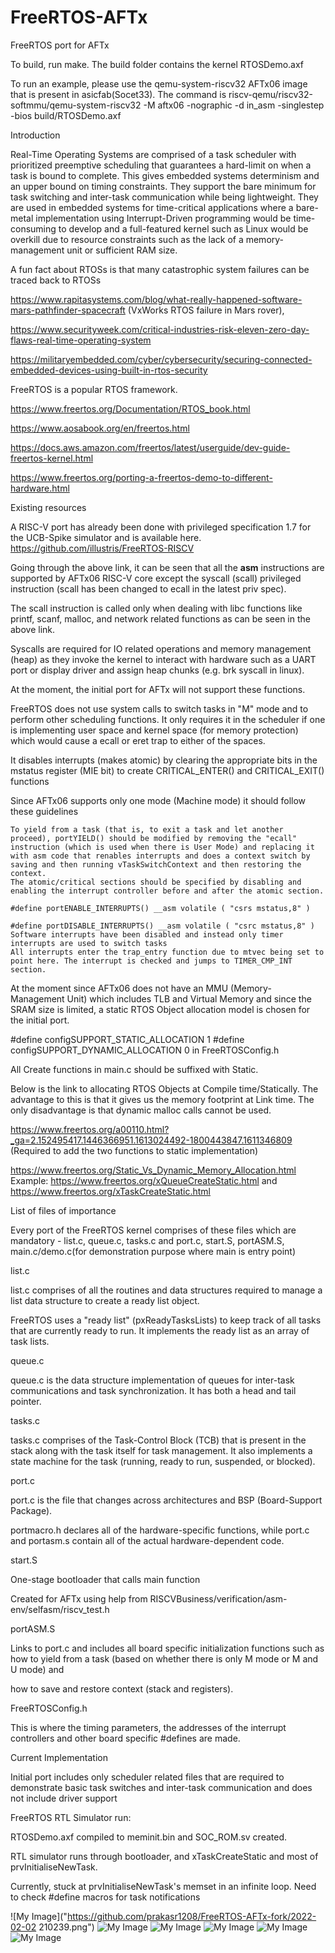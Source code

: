 # FreeRTOS-AFTx
FreeRTOS port for AFTx

To build, run make.
The build folder contains the kernel RTOSDemo.axf

To run an example, please use the qemu-system-riscv32 AFTx06 image that is present in asicfab(Socet33).
The command is riscv-qemu/riscv32-softmmu/qemu-system-riscv32 -M aftx06 
-nographic -d in_asm -singlestep 
-bios build/RTOSDemo.axf

Introduction

Real-Time Operating Systems are comprised of a task scheduler with prioritized preemptive scheduling that guarantees a hard-limit on when a task is bound to complete. This gives embedded systems determinism and an upper bound on timing constraints. They support the bare minimum for task switching and inter-task communication while being lightweight. They are used in embedded systems for time-critical applications where a bare-metal implementation using Interrupt-Driven programming would be time-consuming to develop and a full-featured kernel such as Linux would be overkill due to resource constraints such as the lack of a memory-management unit or sufficient RAM size.

A fun fact about RTOSs is that many catastrophic system failures can be traced back to RTOSs

https://www.rapitasystems.com/blog/what-really-happened-software-mars-pathfinder-spacecraft (VxWorks RTOS failure in Mars rover), 

https://www.securityweek.com/critical-industries-risk-eleven-zero-day-flaws-real-time-operating-system

https://militaryembedded.com/cyber/cybersecurity/securing-connected-embedded-devices-using-built-in-rtos-security

FreeRTOS is a popular RTOS framework.

https://www.freertos.org/Documentation/RTOS_book.html

https://www.aosabook.org/en/freertos.html

https://docs.aws.amazon.com/freertos/latest/userguide/dev-guide-freertos-kernel.html

https://www.freertos.org/porting-a-freertos-demo-to-different-hardware.html

Existing resources

A RISC-V port has already been done with privileged specification 1.7 for the UCB-Spike simulator and is available here. https://github.com/illustris/FreeRTOS-RISCV

Going through the above link, it can be seen that all the __asm__ instructions are supported by AFTx06 RISC-V core except the syscall (scall) privileged instruction (scall has been changed to ecall in the latest priv spec).

The scall instruction is called only when dealing with libc functions like printf, scanf, malloc, and network related functions as can be seen in the above link. 

Syscalls are required for IO related operations and memory management (heap) as they invoke the kernel to interact with hardware such as a UART port or display driver and assign heap chunks (e.g. brk syscall in linux).

At the moment, the initial port for AFTx will not support these functions.

FreeRTOS does not use system calls to switch tasks in "M" mode and to perform other scheduling functions. It only requires it in the scheduler if one is implementing user space and kernel space (for memory protection) which would cause a ecall or eret trap to either of the spaces.

It disables interrupts (makes atomic) by clearing the appropriate bits in the mstatus register (MIE bit) to create CRITICAL_ENTER() and CRITICAL_EXIT() functions

Since AFTx06 supports only one mode (Machine mode) it should follow these guidelines  

    To yield from a task (that is, to exit a task and let another proceed), portYIELD() should be modified by removing the "ecall" instruction (which is used when there is User Mode) and replacing it with asm code that renables interrupts and does a context switch by saving and then running vTaskSwitchContext and then restoring the context.
    The atomic/critical sections should be specified by disabling and enabling the interrupt controller before and after the atomic section.

    #define portENABLE_INTERRUPTS() __asm volatile ( "csrs mstatus,8" )

    #define portDISABLE_INTERRUPTS() __asm volatile ( "csrc mstatus,8" )
    Software interrupts have been disabled and instead only timer interrupts are used to switch tasks
    All interrupts enter the trap_entry function due to mtvec being set to point here. The interrupt is checked and jumps to TIMER_CMP_INT section.

At the moment since AFTx06 does not have an MMU (Memory-Management Unit) which includes TLB and Virtual Memory and since the SRAM size is limited, a static RTOS Object allocation model is chosen for the initial port. 

#define configSUPPORT_STATIC_ALLOCATION 1 #define configSUPPORT_DYNAMIC_ALLOCATION 0 in FreeRTOSConfig.h

All Create functions in main.c should be suffixed with Static.

Below is the link to allocating RTOS Objects at Compile time/Statically. The advantage to this is that it gives us the memory footprint at Link time. The only disadvantage is that dynamic malloc calls cannot be used.

https://www.freertos.org/a00110.html?_ga=2.152495417.1446366951.1613024492-1800443847.1611346809 (Required to add the two functions to static implementation)

https://www.freertos.org/Static_Vs_Dynamic_Memory_Allocation.html  Example: https://www.freertos.org/xQueueCreateStatic.html and https://www.freertos.org/xTaskCreateStatic.html

List of files of importance

Every port of the FreeRTOS kernel comprises of these files which are mandatory - list.c, queue.c, tasks.c and port.c, start.S, portASM.S, main.c/demo.c(for demonstration purpose where main is entry point)

list.c

list.c comprises of all the routines and data structures required to manage a list data structure to create a ready list object.

FreeRTOS uses a "ready list" (pxReadyTasksLists) to keep track of all tasks that are currently ready to run. It implements the ready list as an array of task lists.

queue.c

queue.c is the data structure implementation of queues for inter-task communications and task synchronization. It has both a head and tail pointer.

tasks.c

tasks.c comprises of the Task-Control Block (TCB) that is present in the stack along with the task itself for task management. It also implements a state machine for the task (running, ready to run, suspended, or blocked).

port.c

port.c is the file that changes across architectures and BSP (Board-Support Package).

portmacro.h declares all of the hardware-specific functions, while port.c and portasm.s contain all of the actual hardware-dependent code.

start.S

One-stage bootloader that calls main function

Created for AFTx using help from RISCVBusiness/verification/asm-env/selfasm/riscv_test.h

portASM.S

Links to port.c and includes all board specific initialization functions such as how to yield from a task (based on whether there is only M mode or M and U mode) and

how to save and restore context (stack and registers).

FreeRTOSConfig.h

This is where the timing parameters, the addresses of the interrupt controllers and other board specific #defines are made.

Current Implementation

Initial port includes only scheduler related files that are required to demonstrate basic task switches and inter-task communication and does not include driver support



FreeRTOS RTL Simulator run:

RTOSDemo.axf compiled to meminit.bin and SOC_ROM.sv created.

RTL simulator runs through bootloader, and xTaskCreateStatic and most of prvInitialiseNewTask.

Currently, stuck at prvInitialiseNewTask's memset in an infinite loop. Need to check #define macros for task notifications

![My Image]("https://github.com/prakasr1208/FreeRTOS-AFTx-fork/2022-02-02 210239.png")
![My Image](https://github.com/prakasr1208/FreeRTOS-AFTx-fork/csrrtos.png)
![My Image](https://github.com/prakasr1208/FreeRTOS-AFTx-fork/memsetrtos.png)
![My Image](https://github.com/prakasr1208/FreeRTOS-AFTx-fork/frertosboot.png)
![My Image](https://github.com/prakasr1208/FreeRTOS-AFTx-fork/screenshot.png)
![My Image](https://github.com/prakasr1208/FreeRTOS-AFTx-fork/screenshot.png)

